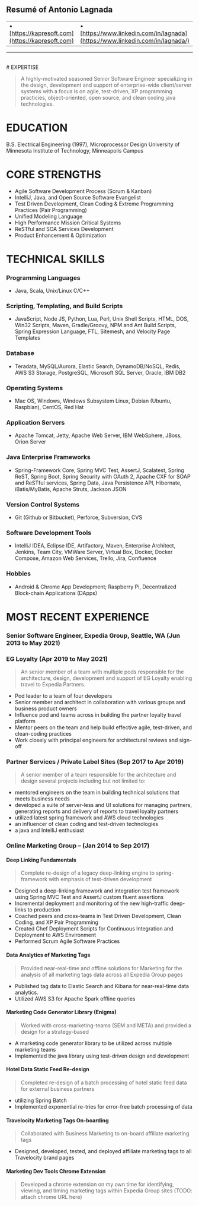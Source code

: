 ## Resumé of Antonio Lagnada

|   |   |
|---|---|
| • [https://kapresoft.com](https://kapresoft.com) | • [https://www.linkedin.com/in/lagnada](https://www.linkedin.com/in/lagnada/)  |

-----
<br>
# EXPERTISE

>A highly-motivated seasoned Senior Software Engineer specializing in the design, development and support of enterprise-wide client/server systems with a focus is on agile, test-driven, XP programming practicies, object-oriented, open source, and clean coding java technologies.

# EDUCATION
B.S. Electrical Engineering (1997), Microprocessor Design
University of Minnesota Institute of Technology, Minneapolis Campus

# CORE STRENGTHS

- Agile Software Development Process (Scrum & Kanban)
- IntelliJ, Java, and Open Source Software Evangelist
- Test Driven Development, Clean Coding & Extreme Programming Practices (Pair Programming)
- Unified Modeling Language
- High Performance Mission Critical Systems
- ReSTful and SOA Services Development
- Product Enhancement & Optimization

# TECHNICAL SKILLS

### Programming Languages

- Java, Scala, Unix/Linux C/C++

### Scripting, Templating, and Build Scripts

- JavaScript, Node JS, Python, Lua, Perl, Unix Shell Scripts, HTML, DOS, Win32 Scripts, Maven, Gradle/Groovy, NPM and 
Ant Build Scripts, Spring Expression Language, FTL, Sitemesh, and Velocity Page Templates

### Database
- Teradata, MySQL/Aurora, Elastic Search, DynamoDB/NoSQL, Redis, AWS S3 Storage, PostgreSQL, Microsoft SQL Server, 
Oracle, IBM DB2

### Operating Systems
- Mac OS, Windows, Windows Subsystem Linux, Debian (Ubuntu, Raspbian), CentOS, Red Hat

### Application Servers
- Apache Tomcat, Jetty, Apache Web Server, IBM WebSphere, JBoss, Orion Server

### Java Enterprise Frameworks
- Spring-Framework Core, Spring MVC Test, AssertJ, Scalatest, Spring ReST, Spring Boot, Spring Security with OAuth 2, 
Apache CXF for SOAP and ReSTful services, Spring Data, Java Persistence API, Hibernate, iBatis/MyBatis, Apache Struts, 
Jackson JSON

### Version Control Systems
- Git (Github or Bitbucket), Perforce, Subversion, CVS

### Software Development Tools
- IntelliJ IDEA, Eclipse IDE, Artifactory, Maven, Enterprise Architect, Jenkins, Team City, VMWare Server, Virtual Box, 
Docker, Docker Compose, Amazon Web Services, Trello, Jira, Confluence

### Hobbies

- Android & Chrome App Development; Raspberry Pi, Decentralized Block-chain Applications (DApps)

# MOST RECENT EXPERIENCE

### Senior Software Engineer, Expedia Group, Seattle, WA (Jun 2013 to May 2021)

### EG Loyalty (Apr 2019 to May 2021)

>An senior member of a team with multiple pods responsible for the architecture, design, development and support of EG Loyalty enabling travel to Expedia Partners.

- Pod leader to a team of four developers
- Senior member and architect in collaboration with various groups and business product owners
- Influence pod and teams across in building the partner loyalty travel platform
- Mentor peers on the team and help build effective agile, test-driven, and clean-coding practices
- Work closely with principal engineers for architectural reviews and sign-off

### Partner Services / Private Label Sites (Sep 2017 to Apr 2019)

>A senior member of a team responsible for the architecture and design several projects including but not limited to:

- mentored engineers on the team in building technical solutions that meets business needs
- developed a suite of server-less and UI solutions for managing partners, generating reports and delivery of 
reports to travel loyalty partners
- utilized latest spring framework and AWS cloud technologies
- an influencer of clean coding and test-driven technologies
- a java and IntelliJ enthusiast

### Online Marketing Group – (Jan 2014 to Sep 2017)

#### Deep Linking Fundamentals

> Complete re-design of a legacy deep-linking engine to spring-framework with emphasis of test-driven development

- Designed a deep-linking framework and integration test framework using Spring MVC Test and AssertJ custom fluent assertions
- Incremental deployment and monitoring of the new high-traffic deep-links to production
- Coached peers and cross-teams in Test Driven Development, Clean Coding, and XP Pair Programming
- Created Chef Deployment Scripts for Continuous Integration and Deployment to AWS Environment
- Performed Scrum Agile Software Practices

#### Data Analytics of Marketing Tags

>Provided near-real-time and offline solutions for Marketing for the analysis of all marketing tags data across all Expedia Group pages

- Published tag data to Elastic Search and Kibana for near-real-time data analytics.
- Utilized AWS S3 for Apache Spark offline queries
 
#### Marketing Code Generator Library (Enigma)

>Worked with cross-marketing-teams (SEM and META) and provided a design for a strategy-based

- A marketing code generator library to be utilized across multiple marketing teams
- Implemented the java library using test-driven design and development
 
#### Hotel Data Static Feed Re-design

>Completed re-design of a batch processing of hotel static feed data for external business partners

- utilizing Spring Batch
- Implemented exponential re-tries for error-free batch processing of data

#### Travelocity Marketing Tags On-boarding

>Collaborated with Business Marketing to on-board affiliate marketing tags
- Designed, developed, tested, and deployed affiliate marketing tags to all Travelocity brand pages

#### Marketing Dev Tools Chrome Extension

>Developed a chrome extension on my own time for identifying, viewing, and timing marketing tags within Expedia Group sites (TODO: attach chrome URL here)
 